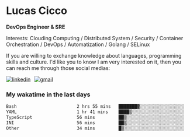# Lucas Cicco

**DevOps Engineer & SRE**

Interests: Clouding Computing / Distributed System / Security / Container Orchestration / DevOps / Automatization / Golang / SELinux

If you are willing to exchange knowledge about languages, programming skills and culture. I'd like you to know I am very interested on it, then you can reach me through those social medias:

<div style="display: flex; align-items: center; gap: 10px;">
  <a href="https://www.linkedin.com/in/lucas-vitor-de-cicco" target="_blank">
    <img
      src="https://img.shields.io/badge/-LinkedIn-%230077B5?style=for-the-badge&logo=linkedin&logoColor=white"
      alt="linkedin"
      target="_blank" 
    />
  </a>
  <a href="mailto:lucasvitorx1@gmail.com">
      <img
        src="https://img.shields.io/badge/-Gmail-%23333?style=for-the-badge&logo=gmail&logoColor=white"
        alt="gmail"
        target="_blank"
      />
  </a>
</div>

### My wakatime in the last days

<!--START_SECTION:waka-->

```txt
Bash                       2 hrs 55 mins   ███████▓░░░░░░░░░░░░░░░░░   30.04 %
YAML                       1 hr 41 mins    ████▒░░░░░░░░░░░░░░░░░░░░   17.45 %
TypeScript                 56 mins         ██▒░░░░░░░░░░░░░░░░░░░░░░   09.72 %
INI                        56 mins         ██▒░░░░░░░░░░░░░░░░░░░░░░   09.64 %
Other                      34 mins         █▒░░░░░░░░░░░░░░░░░░░░░░░   05.83 %
```

<!--END_SECTION:waka-->
